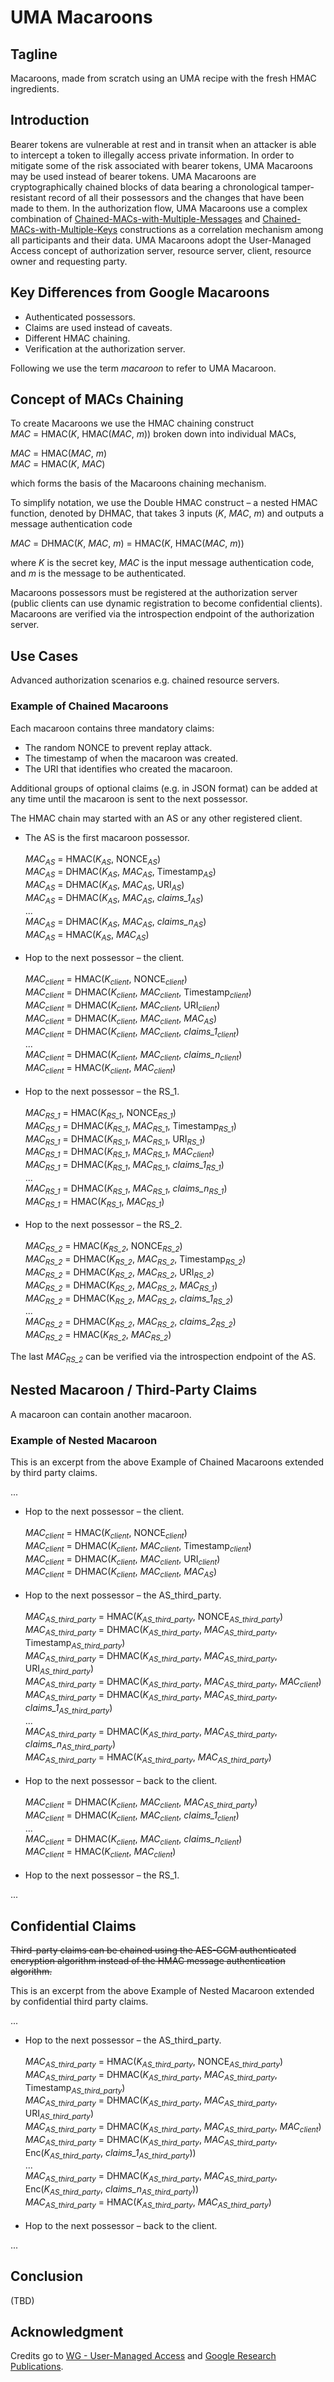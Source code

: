 # UMA Macaroons

## Tagline

Macaroons, made from scratch using an UMA recipe with the fresh HMAC ingredients.

## Introduction

Bearer tokens are vulnerable at rest and in transit when an attacker is able to intercept a token to illegally access private information. In order to mitigate some of the risk associated with bearer tokens, UMA Macaroons may be used instead of bearer tokens. UMA Macaroons are cryptographically chained blocks of data bearing a chronological tamper-resistant record of all their possessors and the changes that have been made to them. In the authorization flow, UMA Macaroons use a complex combination of [Chained-MACs-with-Multiple-Messages][4] and [Chained-MACs-with-Multiple-Keys][5] constructions as a correlation mechanism among all participants and their data. UMA Macaroons adopt the User-Managed Access concept of authorization server, resource server, client, resource owner and requesting party.

## Key Differences from Google Macaroons

* Authenticated possessors.
* Claims are used instead of caveats.
* Different HMAC chaining.
* Verification at the authorization server.

Following we use the term *macaroon* to refer to UMA Macaroon.

## Concept of MACs Chaining

To create Macaroons we use the HMAC chaining construct *MAC*&#160;=&#160;HMAC(*K*,&#160;HMAC(*MAC*,&#160;*m*)) broken down into individual MACs,

*MAC*&#160;=&#160;HMAC(*MAC*,&#160;*m*)<br>
*MAC*&#160;=&#160;HMAC(*K*,&#160;*MAC*)

which forms the basis of the Macaroons chaining mechanism.

To simplify notation, we use the Double HMAC construct – a nested HMAC function, denoted by DHMAC, that takes 3 inputs (*K*,&#160;*MAC*,&#160;*m*) and outputs a message authentication code

*MAC*&#160;=&#160;DHMAC(*K*,&#160;*MAC*,&#160;*m*)&#160;=&#160;HMAC(*K*,&#160;HMAC(*MAC*,&#160;*m*))

where *K* is the secret key, *MAC* is the input message authentication code, and *m* is the message to be authenticated.

Macaroons possessors must be registered at the authorization server (public clients can use dynamic registration to become confidential clients). Macaroons are verified via the introspection endpoint of the authorization server.

## Use Cases

Advanced authorization scenarios e.g. chained resource servers.

### Example of Chained Macaroons

Each macaroon contains three mandatory claims:

* The random NONCE to prevent replay attack.
* The timestamp of when the macaroon was created.
* The URI that identifies who created the macaroon.

Additional groups of optional claims (e.g. in JSON format) can be added at any time until the macaroon is sent to the next possessor.

The HMAC chain may started with an AS or any other registered client. 

- The AS is the first macaroon possessor.<br><br>
*MAC*<sub>*AS*</sub> = HMAC(*K*<sub>*AS*</sub>, NONCE<sub>*AS*</sub>)<br>
*MAC*<sub>*AS*</sub> = DHMAC(*K*<sub>*AS*</sub>, *MAC*<sub>*AS*</sub>, Timestamp<sub>*AS*</sub>)<br>
*MAC*<sub>*AS*</sub> = DHMAC(*K*<sub>*AS*</sub>, *MAC*<sub>*AS*</sub>, URI<sub>*AS*</sub>)<br>
*MAC*<sub>*AS*</sub> = DHMAC(*K*<sub>*AS*</sub>, *MAC*<sub>*AS*</sub>, *claims_1*<sub>*AS*</sub>)<br>
...<br>
*MAC*<sub>*AS*</sub> = DHMAC(*K*<sub>*AS*</sub>, *MAC*<sub>*AS*</sub>, *claims_n*<sub>*AS*</sub>)<br>
*MAC*<sub>*AS*</sub> = HMAC(*K*<sub>*AS*</sub>, *MAC*<sub>*AS*</sub>)<br><br>
- Hop to the next possessor – the client.<br><br>
*MAC*<sub>*client*</sub> = HMAC(*K*<sub>*client*</sub>, NONCE<sub>*client*</sub>)<br>
*MAC*<sub>*client*</sub> = DHMAC(*K*<sub>*client*</sub>, *MAC*<sub>*client*</sub>, Timestamp<sub>*client*</sub>)<br>
*MAC*<sub>*client*</sub> = DHMAC(*K*<sub>*client*</sub>, *MAC*<sub>*client*</sub>, URI<sub>*client*</sub>)<br>
*MAC*<sub>*client*</sub> = DHMAC(*K*<sub>*client*</sub>, *MAC*<sub>*client*</sub>, *MAC*<sub>*AS*</sub>)<br>
*MAC*<sub>*client*</sub> = DHMAC(*K*<sub>*client*</sub>, *MAC*<sub>*client*</sub>, *claims_1*<sub>*client*</sub>)<br>
...<br>
*MAC*<sub>*client*</sub> = DHMAC(*K*<sub>*client*</sub>, *MAC*<sub>*client*</sub>, *claims_n*<sub>*client*</sub>)<br>
*MAC*<sub>*client*</sub> = HMAC(*K*<sub>*client*</sub>, *MAC*<sub>*client*</sub>)<br><br>
- Hop to the next possessor – the RS_1.<br><br>
*MAC*<sub>*RS_1*</sub> = HMAC(*K*<sub>*RS_1*</sub>, NONCE<sub>*RS_1*</sub>)<br>
*MAC*<sub>*RS_1*</sub> = DHMAC(*K*<sub>*RS_1*</sub>, *MAC*<sub>*RS_1*</sub>, Timestamp<sub>*RS_1*</sub>)<br>
*MAC*<sub>*RS_1*</sub> = DHMAC(*K*<sub>*RS_1*</sub>, *MAC*<sub>*RS_1*</sub>, URI<sub>*RS_1*</sub>)<br>
*MAC*<sub>*RS_1*</sub> = DHMAC(*K*<sub>*RS_1*</sub>, *MAC*<sub>*RS_1*</sub>, *MAC*<sub>*client*</sub>)<br>
*MAC*<sub>*RS_1*</sub> = DHMAC(*K*<sub>*RS_1*</sub>, *MAC*<sub>*RS_1*</sub>, *claims_1*<sub>*RS_1*</sub>)<br>
...<br>
*MAC*<sub>*RS_1*</sub> = DHMAC(*K*<sub>*RS_1*</sub>, *MAC*<sub>*RS_1*</sub>, *claims_n*<sub>*RS_1*</sub>)<br>
*MAC*<sub>*RS_1*</sub> = HMAC(*K*<sub>*RS_1*</sub>, *MAC*<sub>*RS_1*</sub>)<br><br>
- Hop to the next possessor – the RS_2.<br><br>
*MAC*<sub>*RS_2*</sub> = HMAC(*K*<sub>*RS_2*</sub>, NONCE<sub>*RS_2*</sub>)<br>
*MAC*<sub>*RS_2*</sub> = DHMAC(*K*<sub>*RS_2*</sub>, *MAC*<sub>*RS_2*</sub>, Timestamp<sub>*RS_2*</sub>)<br>
*MAC*<sub>*RS_2*</sub> = DHMAC(*K*<sub>*RS_2*</sub>, *MAC*<sub>*RS_2*</sub>, URI<sub>*RS_2*</sub>)<br>
*MAC*<sub>*RS_2*</sub> = DHMAC(*K*<sub>*RS_2*</sub>, *MAC*<sub>*RS_2*</sub>, *MAC*<sub>*RS_1*</sub>)<br>
*MAC*<sub>*RS_2*</sub> = DHMAC(K<sub>*RS_2*</sub>, *MAC*<sub>*RS_2*</sub>, *claims_1*<sub>*RS_2*</sub>)<br>
...<br>
*MAC*<sub>*RS_2*</sub> = DHMAC(*K*<sub>*RS_2*</sub>, *MAC*<sub>*RS_2*</sub>, *claims_2*<sub>*RS_2*</sub>)<br>
*MAC*<sub>*RS_2*</sub> = HMAC(*K*<sub>*RS_2*</sub>, *MAC*<sub>*RS_2*</sub>)<br>

The last *MAC*<sub>*RS_2*</sub> can be verified via the introspection endpoint of the AS.

## Nested Macaroon / Third-Party Claims

A macaroon can contain another macaroon.

### Example of Nested Macaroon

This is an excerpt from the above Example of Chained Macaroons extended by third party claims.

...
- Hop to the next possessor – the client.<br><br>
*MAC*<sub>*client*</sub> = HMAC(*K*<sub>*client*</sub>, NONCE<sub>*client*</sub>)<br>
*MAC*<sub>*client*</sub> = DHMAC(*K*<sub>*client*</sub>, *MAC*<sub>*client*</sub>, Timestamp<sub>*client*</sub>)<br>
*MAC*<sub>*client*</sub> = DHMAC(*K*<sub>*client*</sub>, *MAC*<sub>*client*</sub>, URI<sub>*client*</sub>)<br>
*MAC*<sub>*client*</sub> = DHMAC(*K*<sub>*client*</sub>, *MAC*<sub>*client*</sub>, *MAC*<sub>*AS*</sub>)<br><br>
- Hop to the next possessor – the AS_third_party.<br><br>
*MAC*<sub>*AS_third_party*</sub> = HMAC(*K*<sub>*AS_third_party*</sub>, NONCE<sub>*AS_third_party*</sub>)<br>
*MAC*<sub>*AS_third_party*</sub> = DHMAC(*K*<sub>*AS_third_party*</sub>, *MAC*<sub>*AS_third_party*</sub>, Timestamp<sub>*AS_third_party*</sub>)<br>
*MAC*<sub>*AS_third_party*</sub> = DHMAC(*K*<sub>*AS_third_party*</sub>, *MAC*<sub>*AS_third_party*</sub>, URI<sub>*AS_third_party*</sub>)<br>
*MAC*<sub>*AS_third_party*</sub> = DHMAC(*K*<sub>*AS_third_party*</sub>, *MAC*<sub>*AS_third_party*</sub>, *MAC*<sub>*client*</sub>)<br>
*MAC*<sub>*AS_third_party*</sub> = DHMAC(*K*<sub>*AS_third_party*</sub>, *MAC*<sub>*AS_third_party*</sub>, *claims_1*<sub>*AS_third_party*</sub>)<br>
...<br>
*MAC*<sub>*AS_third_party*</sub> = DHMAC(*K*<sub>*AS_third_party*</sub>, *MAC*<sub>*AS_third_party*</sub>, *claims_n*<sub>*AS_third_party*</sub>)<br>
*MAC*<sub>*AS_third_party*</sub> = HMAC(*K*<sub>*AS_third_party*</sub>, *MAC*<sub>*AS_third_party*</sub>)<br><br>
- Hop to the next possessor – back to the client.<br><br>
*MAC*<sub>*client*</sub> = DHMAC(*K*<sub>*client*</sub>, *MAC*<sub>*client*</sub>, *MAC*<sub>*AS_third_party*</sub>)<br>
*MAC*<sub>*client*</sub> = DHMAC(*K*<sub>*client*</sub>, *MAC*<sub>*client*</sub>, *claims_1*<sub>*client*</sub>)<br>
...<br>
*MAC*<sub>*client*</sub> = DHMAC(*K*<sub>*client*</sub>, *MAC*<sub>*client*</sub>, *claims_n*<sub>*client*</sub>)<br>
*MAC*<sub>*client*</sub> = HMAC(*K*<sub>*client*</sub>, *MAC*<sub>*client*</sub>)<br><br>
- Hop to the next possessor – the RS_1.

...

## Confidential Claims

~~Third-party claims can be chained using the AES-GCM authenticated encryption algorithm instead of the HMAC message authentication algorithm.~~

This is an excerpt from the above Example of Nested Macaroon extended by confidential third party claims.

...
- Hop to the next possessor – the AS_third_party.<br><br>
*MAC*<sub>*AS_third_party*</sub> = HMAC(*K*<sub>*AS_third_party*</sub>, NONCE<sub>*AS_third_party*</sub>)<br>
*MAC*<sub>*AS_third_party*</sub> = DHMAC(*K*<sub>*AS_third_party*</sub>, *MAC*<sub>*AS_third_party*</sub>, Timestamp<sub>*AS_third_party*</sub>)<br>
*MAC*<sub>*AS_third_party*</sub> = DHMAC(*K*<sub>*AS_third_party*</sub>, *MAC*<sub>*AS_third_party*</sub>, URI<sub>*AS_third_party*</sub>)<br>
*MAC*<sub>*AS_third_party*</sub> = DHMAC(*K*<sub>*AS_third_party*</sub>, *MAC*<sub>*AS_third_party*</sub>, *MAC*<sub>*client*</sub>)<br>
*MAC*<sub>*AS_third_party*</sub> = DHMAC(*K*<sub>*AS_third_party*</sub>, *MAC*<sub>*AS_third_party*</sub>, Enc(*K*<sub>*AS_third_party*</sub>, *claims_1*<sub>*AS_third_party*</sub>))<br>
...<br>
*MAC*<sub>*AS_third_party*</sub> = DHMAC(*K*<sub>*AS_third_party*</sub>, *MAC*<sub>*AS_third_party*</sub>, Enc(*K*<sub>*AS_third_party*</sub>, *claims_n*<sub>*AS_third_party*</sub>))<br>
*MAC*<sub>*AS_third_party*</sub> = HMAC(*K*<sub>*AS_third_party*</sub>, *MAC*<sub>*AS_third_party*</sub>)<br><br>
- Hop to the next possessor – back to the client.

...

## Conclusion

(TBD)

## Acknowledgment

Credits go to [WG - User-Managed Access][1] and [Google Research Publications][2].

[1]: https://kantarainitiative.org/confluence/display/uma/Home
[2]: https://research.google/pubs/pub41892/
[3]: https://github.com/umalabs/uma-pocop-tokens
[4]: https://github.com/umalabs/uma-pocop-tokens#chained-macs-with-multiple-messages
[5]: https://github.com/umalabs/uma-pocop-tokens#chained-macs-with-multiple-keys
[6]: https://github.com/umalabs/uma-pocop-tokens#pocop-token-mechanism
